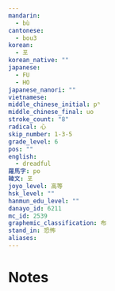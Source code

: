 ```yaml
---
mandarin:
  - bù
cantonese:
  - bou3
korean:
  - 포
korean_native: ""
japanese:
  - FU
  - HO
japanese_nanori: ""
vietnamese:
middle_chinese_initial: pʰ
middle_chinese_final: uo
stroke_count: "8"
radical: 心
skip_number: 1-3-5
grade_level: 6
pos: ""
english:
  - dreadful
羅馬字: po
韓文: 포
joyo_level: 高等
hsk_level: ""
hanmun_edu_level: ""
danayo_id: 6211
mc_id: 2539
graphemic_classification: 布
stand_in: 恐怖
aliases:
---
```


# Notes
